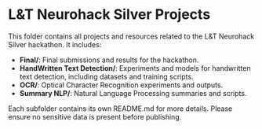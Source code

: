 # L&T Neurohack Silver Projects

This folder contains all projects and resources related to the L&T Neurohack Silver hackathon. It includes:

- **Final/**: Final submissions and results for the hackathon.
- **HandWritten Text Detection/**: Experiments and models for handwritten text detection, including datasets and training scripts.
- **OCR/**: Optical Character Recognition experiments and outputs.
- **Summary NLP/**: Natural Language Processing summaries and scripts.

Each subfolder contains its own README.md for more details. Please ensure no sensitive data is present before publishing.